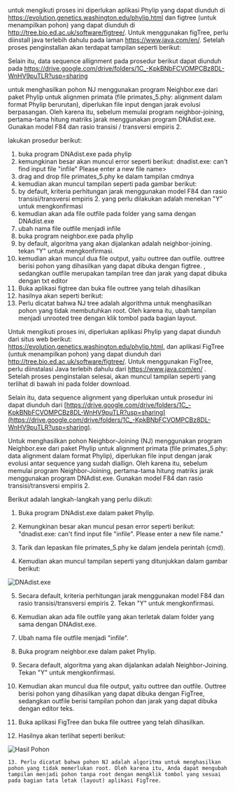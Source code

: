 
untuk mengikuti proses ini diperlukan aplikasi Phylip yang dapat diunduh di https://evolution.genetics.washington.edu/phylip.html dan figtree (untuk menampilkan pohon) yang dapat diunduh di http://tree.bio.ed.ac.uk/software/figtree/. Untuk menggunakan figTree, perlu diinstall java terlebih dahulu pada laman https://www.java.com/en/. Setelah proses penginstallan akan terdapat tampilan seperti berikut:

Selain itu, data sequence allignment pada prosedur berikut dapat diunduh pada https://drive.google.com/drive/folders/1C_-KpkBNbFCVOMPCBz8DL-WnHV9puTLR?usp=sharing 

untuk menghasilkan pohon NJ menggunakan program Neighbor.exe dari paket Phylip untuk
alignmen primata (file primates_5.phy: alignment dalam format Phylip berurutan),
diperlukan file input dengan jarak evolusi berpasangan. Oleh karena itu, sebelum
memulai program neighbor-joining, pertama-tama hitung matriks jarak menggunakan
program DNAdist.exe. Gunakan model F84 dan rasio transisi / transversi empiris 2. 

lakukan prosedur berikut:
1. buka program DNAdist.exe pada phylip
2. kemungkinan besar akan muncul error seperti berikut: dnadist.exe: can't find input file "infile"
Please enter a new file name>
3. drag and drop file primates_5.phy ke dalam tampilan cmdnya
4. kemudian akan muncul tampilan seperti pada gambar berikut:
5. by default, kriteria perhitungan jarak menggunakan model F84 dan rasio transisi/transversi empiris 2. yang perlu dilakukan adalah menekan "Y" untuk mengkonfirmasi
6. kemudian akan ada file outfile pada folder yang sama dengan DNAdist.exe
7. ubah nama file outfile menjadi infile
8. buka program neighbor.exe pada phylip
9. by default, algoritma yang akan dijalankan adalah neighbor-joining. tekan "Y" untuk mengkonfirmasi.
10. kemudian akan muncul dua file output, yaitu outtree dan outfile. outtree berisi pohon yang dihasilkan yang dapat dibuka dengan figtree. , sedangkan outfile merupakan tampilan tree dan jarak yang dapat dibuka dengan txt editor
11. Buka aplikasi figtree dan buka file outtree yang telah dihasilkan
12. hasilnya akan seperti berikut:
13. Perlu dicatat bahwa NJ tree adalah algorithma untuk menghasilkan pohon yang tidak membutuhkan root. Oleh karena itu, ubah tampilan menjadi unrooted tree dengan klik tombol pada bagian layout.



Untuk mengikuti proses ini, diperlukan aplikasi Phylip yang dapat diunduh dari situs web berikut: https://evolution.genetics.washington.edu/phylip.html, dan aplikasi FigTree (untuk menampilkan pohon) yang dapat diunduh dari http://tree.bio.ed.ac.uk/software/figtree/. Untuk menggunakan FigTree, perlu diinstalasi Java terlebih dahulu dari https://www.java.com/en/ . Setelah proses penginstalan selesai, akan muncul tampilan seperti yang terlihat di bawah ini pada folder download.



Selain itu, data sequence alignment yang diperlukan untuk prosedur ini dapat diunduh dari [https://drive.google.com/drive/folders/1C_-KpkBNbFCVOMPCBz8DL-WnHV9puTLR?usp=sharing](https://drive.google.com/drive/folders/1C_-KpkBNbFCVOMPCBz8DL-WnHV9puTLR?usp=sharing).

Untuk menghasilkan pohon Neighbor-Joining (NJ) menggunakan program Neighbor.exe dari paket Phylip untuk alignment primata (file primates_5.phy: data alignment dalam format Phylip), diperlukan file input dengan jarak evolusi antar sequence yang sudah diallign. Oleh karena itu, sebelum memulai program Neighbor-Joining, pertama-tama hitung matriks jarak menggunakan program DNAdist.exe. Gunakan model F84 dan rasio transisi/transversi empiris 2.

Berikut adalah langkah-langkah yang perlu diikuti:

1. Buka program DNAdist.exe dalam paket Phylip.

2. Kemungkinan besar akan muncul pesan error seperti berikut: "dnadist.exe: can't find input file "infile". Please enter a new file name."

3. Tarik dan lepaskan file primates_5.phy ke dalam jendela perintah (cmd).

4. Kemudian akan muncul tampilan seperti yang ditunjukkan dalam gambar berikut:

![DNAdist.exe](insert_gambar_dnadist_exe.png)

5. Secara default, kriteria perhitungan jarak menggunakan model F84 dan rasio transisi/transversi empiris 2. Tekan "Y" untuk mengkonfirmasi.

6. Kemudian akan ada file outfile yang akan terletak dalam folder yang sama dengan DNAdist.exe.

7. Ubah nama file outfile menjadi "infile".

8. Buka program neighbor.exe dalam paket Phylip.

9. Secara default, algoritma yang akan dijalankan adalah Neighbor-Joining. Tekan "Y" untuk mengkonfirmasi.

10. Kemudian akan muncul dua file output, yaitu outtree dan outfile. Outtree berisi pohon yang dihasilkan yang dapat dibuka dengan FigTree, sedangkan outfile berisi tampilan pohon dan jarak yang dapat dibuka dengan editor teks.

11. Buka aplikasi FigTree dan buka file outtree yang telah dihasilkan.

12. Hasilnya akan terlihat seperti berikut:

![Hasil Pohon](insert_gambar_hasil_pohon.png)

    13. Perlu dicatat bahwa pohon NJ adalah algoritma untuk menghasilkan pohon yang tidak memerlukan root. Oleh karena itu, Anda dapat mengubah tampilan menjadi pohon tanpa root dengan mengklik tombol yang sesuai pada bagian tata letak (layout) aplikasi FigTree.